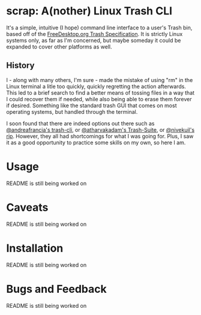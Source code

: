 # scrap: A(nother) Linux Trash CLI
It's a simple, intuitive (I hope) command line interface to a user's Trash bin, based off of the [FreeDesktop.org Trash Specification](https://specifications.freedesktop.org/trash-spec/trashspec-latest.html).  It is strictly Linux systems only, as far as I'm concerned, but maybe someday it could be expanded to cover other platforms as well.

## History
I - along with many others, I'm sure - made the mistake of using "rm" in the Linux terminal a litle too quickly, quickly regretting the action afterwards.  This led to a brief search to find a better means of tossing files in a way that I could recover them if needed, while also being able to erase them forever if desired.  Something like the standard trash GUI that comes on most operating systems, but handled through the terminal.

I soon found that there are indeed options out there such as [@andreafrancia's trash-cli](https://github.com/andreafrancia/trash-cli/), or [@atharvakadam's Trash-Suite](https://github.com/atharvakadam/Trash-Suite-Linux), or [@nivekuil's rip](https://github.com/nivekuil/rip).  However, they all had shortcomings for what I was going for.  Plus, I saw it as a good opportunity to practice some skills on my own, so here I am.

# Usage
README is still being worked on

# Caveats
README is still being worked on

# Installation
README is still being worked on

# Bugs and Feedback
README is still being worked on
